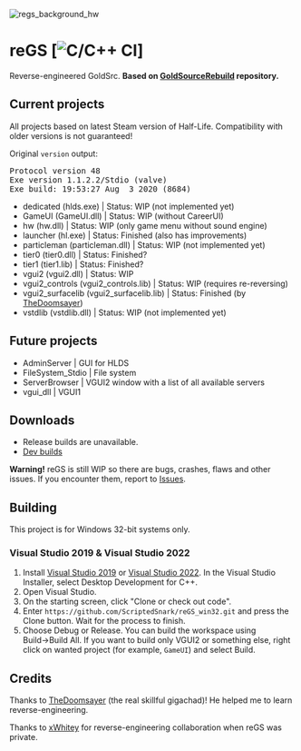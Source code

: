 ![regs_background_hw](https://user-images.githubusercontent.com/51358194/188197489-cdcd3f04-01a4-4c27-9cef-82f0f3eeffa5.png)

# reGS [![C/C++ CI](https://github.com/ScriptedSnark/reGS_win32/actions/workflows/CI.yml/badge.svg)]

Reverse-engineered GoldSrc. **Based on [GoldSourceRebuild](https://github.com/Triang3l/GoldSourceRebuild) repository.**

## Current projects

All projects based on latest Steam version of Half-Life. Compatibility with older versions is not guaranteed!

Original `version` output:
<pre>
Protocol version 48
Exe version 1.1.2.2/Stdio (valve)
Exe build: 19:53:27 Aug  3 2020 (8684)
</pre>

- dedicated (hlds.exe) | Status: WIP (not implemented yet)
- GameUI (GameUI.dll) | Status: WIP (without CareerUI)
- hw (hw.dll) | Status: WIP (only game menu without sound engine)
- launcher (hl.exe) | Status: Finished (also has improvements)
- particleman (particleman.dll) | Status: WIP (not implemented yet)
- tier0 (tier0.dll) | Status: Finished?
- tier1 (tier1.lib) | Status: Finished?
- vgui2 (vgui2.dll) | Status: WIP
- vgui2_controls (vgui2_controls.lib) | Status: WIP (requires re-reversing)
- vgui2_surfacelib (vgui2_surfacelib.lib) | Status: Finished (by [TheDoomsayer](https://github.com/TheDoomsayer))
- vstdlib (vstdlib.dll) | Status: WIP (not implemented yet)

## Future projects

- AdminServer | GUI for HLDS
- FileSystem_Stdio | File system
- ServerBrowser | VGUI2 window with a list of all available servers
- vgui_dll | VGUI1

## Downloads
* Release builds are unavailable.
* [Dev builds](https://github.com/ScriptedSnark/reGS_win32/actions/workflows/CI.yml)

<b>Warning!</b> reGS is still WIP so there are bugs, crashes, flaws and other issues. If you encounter them, report to [Issues](https://github.com/ScriptedSnark/reGS_win32/issues).

## Building

This project is for Windows 32-bit systems only.

### Visual Studio 2019 & Visual Studio 2022
1. Install [Visual Studio 2019](https://my.visualstudio.com/Downloads?q=Visual%20Studio%20Community%202019) or [Visual Studio 2022](https://visualstudio.microsoft.com/vs/preview/vs2022/#download-preview). In the Visual Studio Installer, select Desktop Development for C++.
2. Open Visual Studio.
3. On the starting screen, click "Clone or check out code".
4. Enter `https://github.com/ScriptedSnark/reGS_win32.git` and press the Clone button. Wait for the process to finish.
5. Choose Debug or Release. You can build the workspace using Build→Build All. If you want to build only VGUI2 or something else, right click on wanted project (for example, `GameUI`) and select Build.

## Credits

Thanks to [TheDoomsayer](https://github.com/TheDoomsayer) (the real skillful gigachad)! He helped me to learn reverse-engineering.

Thanks to [xWhitey](https://github.com/xWhitey) for reverse-engineering collaboration when reGS was private.
